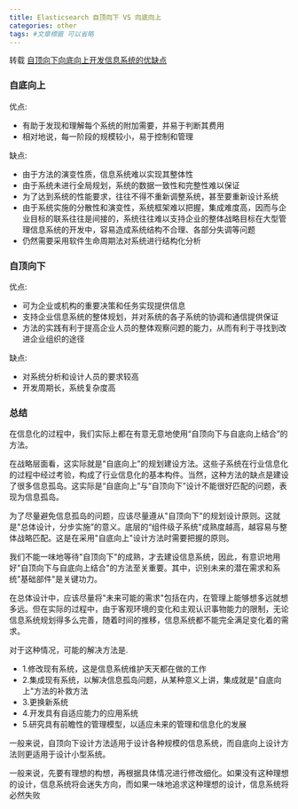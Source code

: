 ```yaml
---
title: Elasticsearch 自顶向下 VS 向底向上
categories: other
tags: #文章標籤 可以省略
---
```


转载 [自顶向下向底向上开发信息系统的优缺点](https://blog.csdn.net/xianshengsun/article/details/7558052)　　　　

### 自底向上

优点:　　
- 有助于发现和理解每个系统的附加需要，并易于判断其费用
- 相对地说，每一阶段的规模较小，易于控制和管理

缺点:
- 由于方法的演变性质，信息系统难以实现其整体性
- 由于系统未进行全局规划，系统的数据一致性和完整性难以保证
- 为了达到系统的性能要求，往往不得不重新调整系统，甚至要重新设计系统
- 由于系统实施的分散性和演变性，系统框架难以把握，集成难度高，因而与企业目标的联系往往是间接的，系统往往难以支持企业的整体战略目标在大型管理信息系统的开发中，容易造成系统结构不合理、各部分失调等问题
- 仍然需要采用软件生命周期法对系统进行结构化分析

### 自顶向下

优点:
- 可为企业或机构的重要决策和任务实现提供信息
- 支持企业信息系统的整体规划，并对系统的各子系统的协调和通信提供保证
- 方法的实践有利于提高企业人员的整体观察问题的能力，从而有利于寻找到改进企业组织的途径

缺点:
- 对系统分析和设计人员的要求较高
- 开发周期长，系统复杂度高

### 总结

在信息化的过程中，我们实际上都在有意无意地使用“自顶向下与自底向上结合”的方法。

在战略层面看，这实际就是"自底向上"的规划建设方法。这些子系统在行业信息化的过程中经过考验，构成了行业信息化的基本构件。当然，这种方法的缺点是建设了很多信息孤岛。这实际是“自底向上”与“自顶向下”设计不能很好匹配的问题，表现为信息孤岛。

为了尽量避免信息孤岛的问题，应该尽量遵从"自顶向下"的规划设计原则。这就是"总体设计，分步实施”的意义。底层的“组件级子系统"成熟度越高，越容易与整体战略匹配。这是在采用"自底向上"设计方法时需要把握的原则。

我们不能一味地等待"自顶向下"的成熟，才去建设信息系统，因此，有意识地用好"自顶向下与自底向上结合"的方法至关重要。其中，识别未来的潜在需求和系统"基础部件"是关键功力。

在总体设计中，应该尽量将"未来可能的需求"包括在内，在管理上能够想多远就想多远。但在实际的过程中，由于客观环境的变化和主观认识事物能力的限制，无论信息系统规划得多么完善，随着时间的推移，信息系统都不能完全满足变化着的需求。

对于这种情况，可能的解决方法是.

- 1.修改现有系统，这是信息系统维护天天都在做的工作
- 2.集成现有系统，以解决信息孤岛问题，从某种意义上讲，集成就是"自底向上"方法的补救方法
- 3.更换新系统
- 4.开发具有自适应能力的应用系统
- 5.研究具有前瞻性的管理模型，以适应未来的管理和信息化的发展

一般来说，自顶向下设计方法适用于设计各种规模的信息系统，而自底向上设计方法则更适用于设计小型系统。

一般来说，先要有理想的构想，再根据具体情况进行修改细化。如果没有这种理想的设计，信息系统将会迷失方向，而如果一味地追求这种理想的设计，信息系统将必然失败

